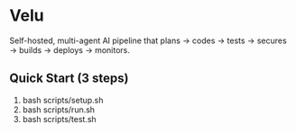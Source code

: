 # Velu

Self-hosted, multi-agent AI pipeline that plans → codes → tests → secures → builds → deploys → monitors.

## Quick Start (3 steps)
1) bash scripts/setup.sh
2) bash scripts/run.sh
3) bash scripts/test.sh

